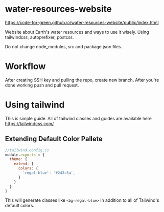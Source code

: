# water-resources-website
https://code-for-green.github.io/water-resources-website/public/index.html

Website about Earth's water resources and ways to use it wisely. Using tailwindcss, autoprefixer, postcss.

Do not change node_modules, src and package.json files.

# Workflow

After creating SSH key and pulling the repo, create new branch. After you're done working push and pull request.

# Using tailwind 
This is simple guide. All of tailwind classes and guides are available here https://tailwindcss.com/

## Extending Default Color Pallete

```javascript
//tailwind.config.js
module.exports = {
  theme: {
    extend: {
      colors: {
        'regal-blue': '#243c5a',
      }
    }
  }
}
```
This will generate classes like `<bg-regal-blue>` in addition to all of Tailwind's default colors.

